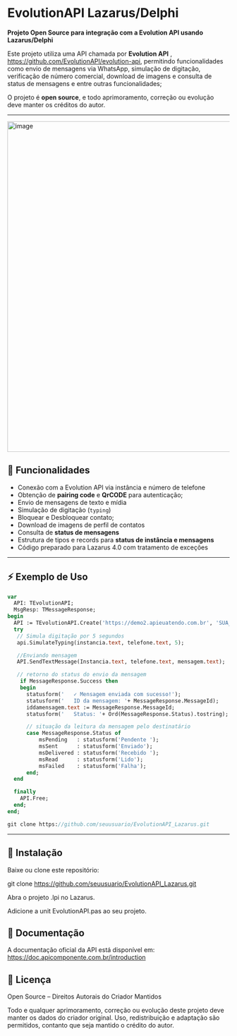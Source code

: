 # EvolutionAPI Lazarus/Delphi

**Projeto Open Source para integração com a Evolution API usando Lazarus/Delphi**  

Este projeto utiliza uma API chamada por **Evolution API** , https://github.com/EvolutionAPI/evolution-api, permitindo funcionalidades como envio de mensagens via WhatsApp, simulação de digitação, verificação de número comercial, download de imagens e consulta de status de mensagens e entre outras funcionalidades;

O projeto é **open source**, e todo aprimoramento, correção ou evolução deve manter os créditos do autor.

---
<img width="797" height="750" alt="image" src="https://github.com/user-attachments/assets/2cd2b9e0-a687-4279-87f9-4bf9c117c7c8" /> <p>

## 📌 Funcionalidades

- Conexão com a Evolution API via instância e número de telefone  
- Obtenção de **pairing code** e **QrCODE** para autenticação; 
- Envio de mensagens de texto e mídia  
- Simulação de digitação (`typing`)
- Bloquear e Desbloquear contato;
- Download de imagens de perfil de contatos  
- Consulta de **status de mensagens**  
- Estrutura de tipos e records para **status de instância e mensagens**  
- Código preparado para Lazarus 4.0 com tratamento de exceções  
---
## ⚡ Exemplo de Uso

```pascal
var
  API: TEvolutionAPI;
  MsgResp: TMessageResponse;
begin
  API := TEvolutionAPI.Create('https://demo2.apieuatendo.com.br', 'SUA_APIKEY');
  try 
   // Simula digitação por 5 segundos
   api.SimulateTyping(instancia.text, telefone.text, 5);

   //Enviando mensagem
   API.SendTextMessage(Instancia.text, telefone.text, mensagem.text);

   // retorno do status do envio da mensagem
    if MessageResponse.Success then
    begin
      statusform('   ✓ Mensagem enviada com sucesso!');
      statusform('   ID da mensagem: '+ MessageResponse.MessageId);
      iddamensagem.text := MessageResponse.MessageId;
      statusform('   Status: '+ Ord(MessageResponse.Status).tostring);

      // situação da leitura da mensagem pelo destinatário
      case MessageResponse.Status of
          msPending   : statusform('Pendente ');
          msSent      : statusform('Enviado');
          msDelivered : statusform('Recebido ');
          msRead      : statusform('Lido');
          msFailed    : statusform('Falha');
      end;
  end

  finally
    API.Free;
  end;
end;

git clone https://github.com/seuusuario/EvolutionAPI_Lazarus.git
```
---
## 📂 Instalação

Baixe ou clone este repositório:

git clone https://github.com/seuusuario/EvolutionAPI_Lazarus.git


Abra o projeto .lpi no Lazarus.

Adicione a unit EvolutionAPI.pas ao seu projeto.

## 📖 Documentação

A documentação oficial da API está disponível em:
https://doc.apicomponente.com.br/introduction


## 📝 Licença

Open Source – Direitos Autorais do Criador Mantidos

Todo e qualquer aprimoramento, correção ou evolução deste projeto deve manter os dados do criador original.
Uso, redistribuição e adaptação são permitidos, contanto que seja mantido o crédito do autor.
